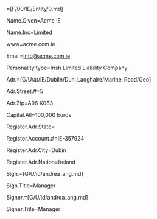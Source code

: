 =[F/00/ID/Entity/0.md]

Name.Given=Acme IE

Name.Inc=Limited

www=acme.com.ie

Email=info@acme.com.ie

Personality.type=Irish Limited Liability Company

Adr.=[G/U/at/IE/Dublin/Dun_Laoghaire/Marine_Road/Geo]

Adr.Street.#=5

Adr.Zip=A96 K063

Capital.All=100,000 Euros

Register.Adr.State=</i>

Register.Account.#=IE-357924

Register.Adr.City=Dubin

Register.Adr.Nation=Ireland

Sign.=[G/U/id/andrea_ang.md]

Sign.Title=Manager

Signer.=[G/U/id/andrea_ang.md]

Signer.Title=Manager